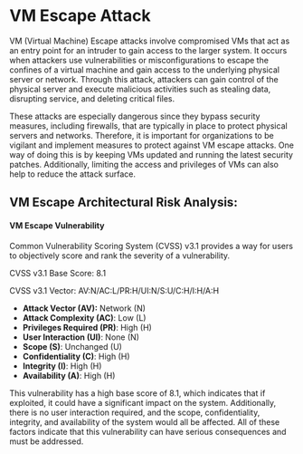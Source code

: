 # VM Escape Attack 

VM (Virtual Machine) Escape attacks involve compromised VMs that act as an entry point for an intruder to gain access to the larger system. It occurs when attackers use vulnerabilities or misconfigurations to escape the confines of a virtual machine and gain access to the underlying physical server or network. Through this attack, attackers can gain control of the physical server and execute malicious activities such as stealing data, disrupting service, and deleting critical files.

These attacks are especially dangerous since they bypass security measures, including firewalls, that are typically in place to protect physical servers and networks. Therefore, it is important for organizations to be vigilant and implement measures to protect against VM escape attacks. One way of doing this is by keeping VMs updated and running the latest security patches. Additionally, limiting the access and privileges of VMs can also help to reduce the attack surface.

## VM Escape Architectural Risk Analysis: 

#### **VM Escape Vulnerability**

Common Vulnerability Scoring System (CVSS) v3.1 provides a way for users to objectively score and rank the severity of a vulnerability.

CVSS v3.1 Base Score: 8.1

CVSS v3.1 Vector: AV:N/AC:L/PR:H/UI:N/S:U/C:H/I:H/A:H

- **Attack Vector (AV):** Network (N)
- **Attack Complexity (AC)**: Low (L)
- **Privileges Required (PR)**: High (H)
- **User Interaction (UI)**: None (N)
- **Scope (S)**: Unchanged (U)
- **Confidentiality (C)**: High (H)
- **Integrity (I)**: High (H)
- **Availability (A)**: High (H)

This vulnerability has a high base score of 8.1, which indicates that if exploited, it could have a significant impact on the system. Additionally, there is no user interaction required, and the scope, confidentiality, integrity, and availability of the system would all be affected. All of these factors indicate that this vulnerability can have serious consequences and must be addressed.